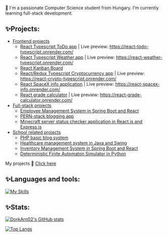 👏 I'm a passionate Computer Science student from Hungary. I’m currently learning full-stack development.

<h2>✨Projects: </h2>

- <ins>Frontend projects</ins>
  - <a href='https://github.com/DorkArn02/react-todo-typescript'>React Typescript ToDo app</a> | Live preview: https://react-todo-typescript.onrender.com/
  - <a href='https://github.com/DorkArn02/react-weather-typescript'>React Typescript Weather app</a> | Live preview: https://react-weather-typescript.onrender.com/
  - <a href='https://github.com/DorkArn02/react-kanban-board'>React Kanban Board</a>
  - <a href='https://github.com/DorkArn02/react-crypto-typescript'>React/Redux Typescript Cryptocurrency app</a> | Live preview: https://react-crypto-typescript.onrender.com/
  - <a href='https://github.com/DorkArn02/react-spacex-info'>React SpaceX info application</a> | Live preview: https://react-spacex-info.onrender.com/
  - <a href='https://github.com/DorkArn02/react-grade-calculator'>React grade calculator</a> | Live preview: https://react-grade-calculator.onrender.com/
- <ins>Full-stack projects</ins>
  - <a href='https://github.com/DorkArn02/employee-management-system'>Employee Management System in Spring Boot and React</a>
  - <a href='https://github.com/DorkArn02/pern-blog'>PERN-stack blogging app</a>
  - <a href='https://github.com/DorkArn02/minecraft-server-status'>Minecraft server status checker application in React.js and Express.js</a>
- <ins>School related projects</ins>
  - <a href='https://github.com/DorkArn02/blog_system_php'>PHP basic blog system</a>
  - <a href='https://github.com/DorkArn02/PMI_C2_beadando'>Healthcare management system in Java and Swing</a>
  - <a href='https://github.com/DorkArn02/Inventory_management_system'> Inventory Management System in Spring Boot and React</a>
  - <a href="https://github.com/DorkArn02/python-deterministic-automaton">Deterministic Finite Automaton Simulator in Python</a>
<p text-align='center'>My projects 🔎 <a href='https://github.com/DorkArn02?tab=repositories'>Click here</a></p>

<h2>✨Languages and tools: </h2>

[![My Skills](https://skillicons.dev/icons?i=js,html,css,java,mysql,nodejs,mongodb,php,postgres,react,redux,spring,typescript,cs,express)](https://skillicons.dev)

<h2>✨Stats: </h2>

[![DorkArn02's GitHub stats](https://github-readme-stats.vercel.app/api?username=DorkArn02&theme=tokyonight&show_icons=true)](https://github.com/anuraghazra/github-readme-stats)

[![Top Langs](https://github-readme-stats.vercel.app/api/top-langs/?username=DorkArn02&layout=compact)](https://github.com/anuraghazra/github-readme-stats)


<!--
**DorkArn02/DorkArn02** is a ✨ _special_ ✨ repository because its `README.md` (this file) appears on your GitHub profile.

Here are some ideas to get you started:

- 🔭 I’m currently working on ...
- 🌱 I’m currently learning ...
- 👯 I’m looking to collaborate on ...
- 🤔 I’m looking for help with ...
- 💬 Ask me about ...
- 📫 How to reach me: ...
- 😄 Pronouns: ...
- ⚡ Fun fact: ...
-->
